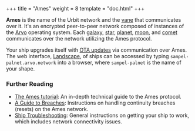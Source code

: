 +++
title = "Ames"
weight = 8
template = "doc.html"
+++

**Ames** is the name of the Urbit network and the [vane](../vane) that communicates over it. It's an encrypted peer-to-peer network composed of instances of the [Arvo](../arvo) operating system. Each [galaxy](../galaxy), [star](../star), [planet](../planet), [moon](../moon), and [comet](../comet) communicates over the network utilizing the Ames protocol.

Your ship upgrades itself with [OTA updates](../ota-updates) via communication over Ames. The web interface, [Landscape](../landscape), of ships can be accessed by typing `sampel-palnet.arvo.network` into a browser, where `sampel-palnet` is the name of your shape.

### Further Reading

- [The Ames tutorial](@/docs/tutorials/arvo/ames.md): An in-depth technical guide to the Ames protocol.
- [A Guide to Breaches](@/docs/tutorials/guide-to-breaches.md): Instructions on handling continuity breaches (resets) on the Ames network.
- [Ship Troubleshooting](@/docs/tutorials/ship-troubleshooting.md): General instructions on getting your ship to work, which includes network connectivity issues.
